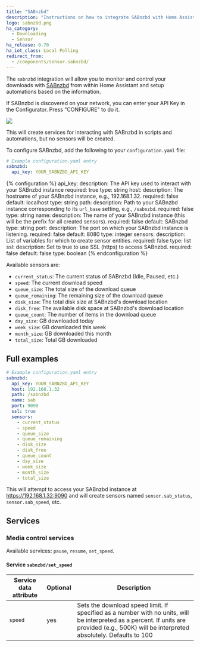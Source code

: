 ```yaml
---
title: "SABnzbd"
description: "Instructions on how to integrate SABnzbd with Home Assistant."
logo: sabnzbd.png
ha_category:
  - Downloading
  - Sensor
ha_release: 0.70
ha_iot_class: Local Polling
redirect_from:
  - /components/sensor.sabnzbd/
---
```


The `sabnzbd` integration will allow you to monitor and control your downloads with [SABnzbd](https://sabnzbd.org) from within Home Assistant and setup automations based on the information.

If SABnzbd is discovered on your network, you can enter your API Key in the Configurator. Press "CONFIGURE" to do it.

<p class='img'>
  <img src='{{site_root}}/images/screenshots/sabnzbd-configure.png' />
</p>

This will create services for interacting with SABnzbd in scripts and automations, but no sensors will be created.

To configure SABnzbd, add the following to your `configuration.yaml` file:

```yaml
# Example configuration.yaml entry
sabnzbd:
  api_key: YOUR_SABNZBD_API_KEY
```

{% configuration %}
api_key:
  description: The API key used to interact with your SABnzbd instance
  required: true
  type: string
host:
  description: The hostname of your SABnzbd instance, e.g., 192.168.1.32.
  required: false
  default: localhost
  type: string
path:
  description: Path to your SABnzbd instance corresponding to its `url_base` setting, e.g., `/sabnzbd`.
  required: false
  type: string
name:
  description: The name of your SABnzbd instance (this will be the prefix for all created sensors).
  required: false
  default: SABnzbd
  type: string
port:
  description: The port on which your SABnzbd instance is listening.
  required: false
  default: 8080
  type: integer
sensors:
  description: List of variables for which to create sensor entities.
  required: false
  type: list
ssl:
  description: Set to true to use SSL (https) to access SABnzbd.
  required: false
  default: false
  type: boolean
{% endconfiguration %}

Available sensors are:

- `current_status`: The current status of SABnzbd (Idle, Paused, etc.)
- `speed`: The current download speed
- `queue_size`: The total size of the download queue
- `queue_remaining`: The remaining size of the download queue
- `disk_size`: The total disk size at SABnzbd's download location
- `disk_free`: The available disk space at SABnzbd's download location
- `queue_count`: The number of items in the download queue
- `day_size`: GB downloaded today
- `week_size`: GB downloaded this week
- `month_size`: GB downloaded this month
- `total_size`: Total GB downloaded

## Full examples

```yaml
# Example configuration.yaml entry
sabnzbd:
  api_key: YOUR_SABNZBD_API_KEY
  host: 192.168.1.32
  path: /sabnzbd
  name: sab
  port: 9090
  ssl: true
  sensors:
    - current_status
    - speed
    - queue_size
    - queue_remaining
    - disk_size
    - disk_free
    - queue_count
    - day_size
    - week_size
    - month_size
    - total_size
```

This will attempt to access your SABnzbd instance at https://192.168.1.32:9090 and will create sensors named
`sensor.sab_status`, `sensor.sab_speed`, etc.

## Services

### Media control services

Available services: `pause`, `resume`, `set_speed`.

#### Service `sabnzbd/set_speed`

| Service data attribute | Optional | Description                                                                                                                                                                             |
|------------------------|----------|-----------------------------------------------------------------------------------------------------------------------------------------------------------------------------------------|
| `speed`                |      yes | Sets the download speed limit. If specified as a number with no units, will be interpreted as a percent. If units are provided (e.g., 500K) will be interpreted absolutely. Defaults to 100 |
